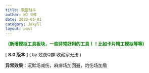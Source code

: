 ```yaml
---
title: 联盟战斗
author: WJ SHI
date: 2022-05-01
category: Jekyll
layout: post
---
```


  **<font color='green'>（新增模拟工具板块，一些非常好用的工具！！比如卡片精工模拟等等）</font>**

[ **8.0 版本** ]    ( by 炫夜Q群 收藏家无法 )

**异常效果**：沉默场减伤，麻痹场加回避，灼伤场加盾

<img src="https://www.nextstepone.ltd/mff/images/mengzhan1.png" alt="" referrerpolicy="no-referrer">

